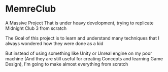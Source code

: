 # MemreClub
A Massive Project That is under heavy development, trying to replicate Midnight Club 3 from scratch

The Goal of this project is to learn and understand many techniques that I always wondered how they were done as a kid

But instead of using something like Unity or Unreal engine on my poor machine (And they are still useful for creating Concepts and learning Game Design), I'm going to make almost everything from scratch
